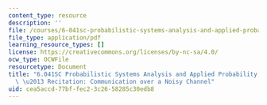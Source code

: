 ```yaml
---
content_type: resource
description: ''
file: /courses/6-041sc-probabilistic-systems-analysis-and-applied-probability-fall-2013/cea5accd77bffec23c2658285c30edb8_MIT6_041SCF13_Noisy_Channel_300k.pdf
file_type: application/pdf
learning_resource_types: []
license: https://creativecommons.org/licenses/by-nc-sa/4.0/
ocw_type: OCWFile
resourcetype: Document
title: "6.041SC Probabilistic Systems Analysis and Applied Probability, Fall 2013Transcript\
  \ \u2013 Recitation: Communication over a Noisy Channel"
uid: cea5accd-77bf-fec2-3c26-58285c30edb8
---
```

